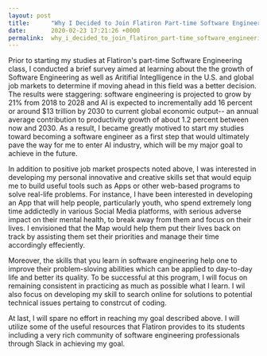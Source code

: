 ```yaml
---
layout: post
title:      "Why I Decided to Join Flatiron Part-time Software Engineering Course."
date:       2020-02-23 17:21:26 +0000
permalink:  why_i_decided_to_join_flatiron_part-time_software_engineering_course
---
```



Prior to starting my studies at Flatiron's part-time Software Engineering class, I conducted a brief survey aimed at learning about the the growth of Software Engineering as well as Aritifial Integlligence in the U.S. and global job markets to determine if moving ahead in this field was a better decision. The results were staggering: software engineering is projected to grow by 21% from 2018 to 2028 and AI is expected  to incrementally add 16 percent or around $13 trillion by 2030 to current global economic output-- an annual average contribution to productivity growth of about 1.2 percent between now and 2030. As a result, I became greatly motived to start my studies toward becoming a software engineer as a first step that would ultimately pave the way for me to enter AI industry, which will be my major goal to achieve in the future. 

In addition to positive job market prospects noted above, I was interested in developing my personal innovative and creative skills set that would equip me to build useful tools such as Apps or other web-based programs to solve real-life problems. For instance, I have been interested in developing an App that will help people, particularly youth, who spend extremely long time addictedly in various Social Media platforms, with serious adverse impact on their mental health, to break away from them and focus on their lives. I envisioned that the Map would help them put their lives back on track by assisting them set their priorities and manage their time accordingly effeciently.


Moreover, the skills that you learn in software engineering help one to improve their problem-sloving abilities which can be applied to day-to-day life and better its quality. To be successful at this program, I will focus on remaining consistent  in practicing as much as possible what I learn. I wil also focus on developing my skill to search online for solutions to potential technical issues pertaing to constrcut of coding. 

At last, I will spare no effort in reaching my goal described above. I will utilize some of the useful resources that Flatiron provides to its students including a very rich community of software engineering professionals through Slack in achieving my goal. 

